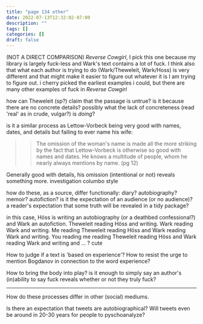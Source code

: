 ```yaml
---
title: "page 134 other"
date: 2022-07-13T12:32:02-07:00
description: ""
tags: []
categories: []
draft: false
---
```


(NOT A DIRECT COMPARISON) *Reverse Cowgirl*, I pick this one because my library is largely fuck-less and Wark's text contains a lot of fuck. I think also that what each author is trying to do (Wark/Theweleit, Wark/Hoss) is very different and that might make it easier to figure out whatever it is I am trying to figure out. i cherry picked the earliest examples i could, but there are many other examples of fuck in *Reverse Cowgirl*

how can Theweleit (sp?) claim that the passage is untrue? is it because there are no concrete details? possibly what the lack of concreteness (read 'real' as in crude, vulgar?) is *doing*?

is it a similar process as Lettow-Vorbeck being very good with names, dates, and details but failing to ever name his wife:
>> The omission of the woman's name is made all the more striking by the
fact that Lettow-Vorbeck is otherwise so good with names and dates. He
knows a multitude of people, whom he nearly always mentions by name. (pg 12)

Generally good with details, his omission (intentional or not) reveals something more. investigation columbo style 

how do these, as a source, differ functionally: diary? autobiography? memoir? autofiction? is it the expectation of an audience (or no audience)? a reader's expectation that some truth will be revealed in a tidy package?

in this case, Höss is writing an autobiography (or a deathbed confessional?) and Wark an autofiction. Theweleit reading Höss and writing. Wark reading Wark and writing. Me reading Theweleit reading Höss and Wark reading Wark and writing. You reading me reading Theweleit reading Höss and Wark reading Wark and writing and ... ? cute

How to judge if a text is 'based on experience'? How to resist the urge to mention Bogdanov in connection to the word experience? 

How to bring the body into play? is it enough to simply say an author's (in)ability to say fuck reveals whether or not they truly fuck?

---
How do these processes differ in other (social) mediums.

Is there an expectation that tweets are autobiographical? Will tweets even be around in 20-30 years for people to pyschoanalyze?